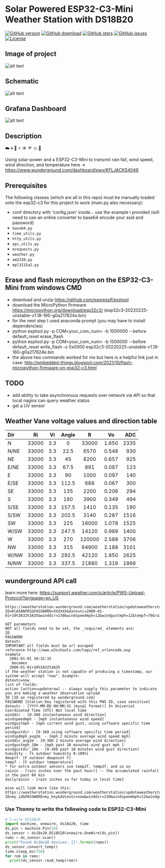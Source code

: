 # Solar Powered ESP32-C3-Mini Weather Station with DS18B20

[![GitHub version](https://img.shields.io/github/release/jcksnvllxr80/weather-station.svg)](lib-release)
[![GitHub download](https://img.shields.io/github/downloads/jcksnvllxr80/weather-station/total.svg)](lib-release)
[![GitHub stars](https://img.shields.io/github/stars/jcksnvllxr80/weather-station.svg)](lib-stars)
[![GitHub issues](https://img.shields.io/github/issues/jcksnvllxr80/weather-station.svg)](lib-issues)
[![License](https://img.shields.io/badge/license-MIT-blue.svg)](lib-licence)

## Image of project

<!-- ![alt text](https://live.staticflickr.com/65535/51849793428_41a067f149_k.jpg "Image of project") -->
![alt text](./etc/img/weather-station.jpg "Image of project")

## Schematic

<!-- ![alt text](https://live.staticflickr.com/65535/51820944746_9f174e4951_k.jpg "Schematic") -->
![alt text](./etc/img/weather-station_schem.png "Schematic")

## Grafana Dashboard

<!-- ![alt text](https://live.staticflickr.com/65535/51820944746_9f174e4951_k.jpg "Schematic") -->
![alt text](./etc/img/grafana-dashboard.jpg "Grafana Dashboard")

## Description

:cloud: :cyclone: :ocean: :zap: :sunny: :umbrella: :snowman: :foggy:

Using solar-power and a ESP32-C3-Mini to transmit rain fall, wind speed, wind direction, and temperature here -> <https://www.wunderground.com/dashboard/pws/KFLJACKS4049>.

## Prerequisites

The following classes (which are all in this repo) must be manually loaded onto the esp32-c3 for this project to work (main.py also necessary):

- conf directory with 'config.json' inside... use the example i provided (will need to use an online converter to base64 encode your ssid and password)
- ``base64.py``
- ``time_utils.py``
- ``http_utils.py``
- ``api_utils.py``
- ``mrequests.py``
- ``weather.py``
- ``am2320.py``
- ``mpl3115a2.py``

## Erase and flash micropython on the ESP32-C3-Mini from windows CMD

- download and unzip <https://github.com/espressif/esptool>
- download the MicroPython firmware <https://micropython.org/download/esp32c3/> (esp32c3-20220225-unstable-v1.18-160-g0a217624e.bin)
- for the next step I used anaconda prompt (you may have to install dependencies)
- python esptool.py -p COM<your_com_num> -b 1000000 --before default_reset erase_flash
- python esptool.py -p COM<your_com_num> -b 1500000 --before default_reset write_flash -z 0x0000 esp32c3-20220225-unstable-v1.18-160-g0a217624e.bin
- the above two commands worked for me but here is a helpful link just in case: <http://embedded-things.blogspot.com/2021/10/flash-micropython-firmware-on-esp32-c3.html>

## TODO

- add ability to take asynchronous requests over network via API so that local nagios can query weather status
- get a UV sensor

## Weather Vane voltage values and direction table

| Dir      | Ri          | Vi        | Angle      | R           | Vo          | ADC         |
| :---     |    :----:   |   :----:  |   :----:   |    :----:   |    :----:   |        ---: |
| N        | 33000       | 3.3       | 0          | 33000       | 1.650       | 2335        |
| N/NE     | 33000       | 3.3       | 22.5       | 6570        | 0.548       | 930         |
| NE       | 33000       | 3.3       | 45         | 8200        | 0.657       | 925         |
| E/NE     | 33000       | 3.3       | 67.5       | 891         | 0.087       | 123         |
| E        | 33000       | 3.3       | 90         | 1000        | 0.097       | 140         |
| E/SE     | 33000       | 3.3       | 112.5      | 688         | 0.067       | 300         |
| SE       | 33000       | 3.3       | 135        | 2200        | 0.206       | 294         |
| S        | 33000       | 3.3       | 180        | 3900        | 0.349       | 494         |
| S/SE     | 33000       | 3.3       | 157.5      | 1410        | 0.135       | 190         |
| S/SW     | 33000       | 3.3       | 202.5      | 3140        | 0.287       | 1516        |
| SW       | 33000       | 3.3       | 225        | 16000       | 1.078       | 1525        |
| W/SW     | 33000       | 3.3       | 247.5      | 14120       | 0.989       | 1400        |
| W        | 33000       | 3.3       | 270        | 120000      | 2.588       | 3706        |
| NW       | 33000       | 3.3       | 315        | 64900       | 2.188       | 3101        |
| W/NW     | 33000       | 3.3       | 292.5      | 42120       | 1.850       | 2625        |
| N/NW     | 33000       | 3.3       | 337.5      | 21880       | 1.316       | 1866        |

## wunderground API call

learn more here: <https://support.weather.com/s/article/PWS-Upload-Protocol?language=en_US>

```text
https://weatherstation.wunderground.com/weatherstation/updateweatherstation.php?ID=KCASANFR5&PASSWORD=XXXXXX&dateutc=2000-01-01+10%3A32%3A35&winddir=230&windspeedmph=12&windgustmph=12&tempf=70&rainin=0&baromin=29.1&dewptf=68.2&humidity=90&weather=&clouds=&softwaretype=vws%20versionxx&action=updateraw

GET parameters
NOT all fields need to be set, the _required_ elements are:
ID
PASSWORD 
dateutc
IMPORTANT all fields must be url escaped
reference http://www.w3schools.com/tags/ref_urlencode.asp
example
  2001-01-01 10:32:35
   becomes
  2000-01-01+10%3A32%3A35
if the weather station is not capable of producing a timestamp, our system will accept "now". Example:
dateutc=now
list of fields:
action [action=updateraw] -- always supply this parameter to indicate you are making a weather observation upload
ID [ID as registered by wunderground.com]
PASSWORD [Station Key registered with this PWS ID, case sensitive]
dateutc - [YYYY-MM-DD HH:MM:SS (mysql format)] In Universal Coordinated Time (UTC) Not local time
winddir - [0-360 instantaneous wind direction]
windspeedmph - [mph instantaneous wind speed]
windgustmph - [mph current wind gust, using software specific time period]
windgustdir - [0-360 using software specific time period]
windspdmph_avg2m  - [mph 2 minute average wind speed mph]
winddir_avg2m - [0-360 2 minute average wind direction]
windgustmph_10m - [mph past 10 minutes wind gust mph ]
windgustdir_10m - [0-360 past 10 minutes wind gust direction]
humidity - [% outdoor humidity 0-100%]
dewptf- [F outdoor dewpoint F]
tempf - [F outdoor temperature]
* for extra outdoor sensors use temp2f, temp3f, and so on
rainin - [rain inches over the past hour)] -- the accumulated rainfall in the past 60 min
dailyrainin - [rain inches so far today in local time]

mine will look more like this:
https://weatherstation.wunderground.com/weatherstation/updateweatherstation.php?ID=my_id&PASSWORD=my_key&dateutc=now&winddir=230&windspeedmph=12&windgustmph=12&tempf=70&rainin=0&dailyrainin=0&softwaretype=custom&action=updateraw

```

### Use Thonny to write the following code to ESP32-C3-Mini

```python
# 1-wire DS18B20
import machine, onewire, ds18x20, time
ds_pin = machine.Pin(19)
ds_sensor = ds18x20.DS18X20(onewire.OneWire(ds_pin))
roms = ds_sensor.scan()
print("Found ds18x20 devices: {}".format(roms))
ds_sensor.convert_temp()
time.sleep_ms(750)
for rom in roms:
  print(ds_sensor.read_temp(rom))
```
